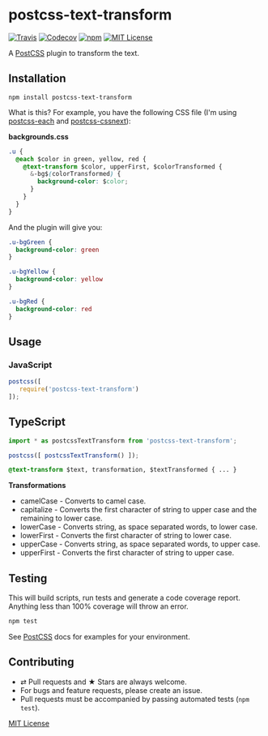 # postcss-text-transform

[![Travis](https://img.shields.io/travis/ezavile/postcss-text-transform.svg?style=flat-square)](https://travis-ci.org/ezavile/postcss-text-transform)
[![Codecov](https://img.shields.io/codecov/c/github/ezavile/postcss-text-transform.svg?style=flat-square)](https://codecov.io/gh/ezavile/postcss-text-transform)
[![npm](https://img.shields.io/npm/v/postcss-text-transform.svg?style=flat-square)](https://www.npmjs.com/package/postcss-text-transform)
[![MIT License](https://img.shields.io/npm/l/postcss-text-transform.svg?style=flat-square)](http://opensource.org/licenses/MIT)

A [PostCSS] plugin to transform the text.

## Installation
```
npm install postcss-text-transform
```

What is this? For example, you have the following CSS file (I'm using [postcss-each] and [postcss-cssnext]):

**backgrounds.css**
```css
.u {
  @each $color in green, yellow, red {
    @text-transform $color, upperFirst, $colorTransformed {
      &-bg$(colorTransformed) {
        background-color: $color;
      }
    }
  }
}
```

And the plugin will give you:
```css
.u-bgGreen {
  background-color: green
}

.u-bgYellow {
  background-color: yellow
}

.u-bgRed {
  background-color: red
}
```

## Usage

### JavaScript
```javascript
postcss([
   require('postcss-text-transform')
]);
```

## TypeScript
```js
import * as postcssTextTransform from 'postcss-text-transform';

postcss([ postcssTextTransform() ]);
```

```css
@text-transform $text, transformation, $textTransformed { ... }
```

**Transformations**
* camelCase - Converts to camel case.
* capitalize - Converts the first character of string to upper case and the remaining to lower case.
* lowerCase - Converts string, as space separated words, to lower case.
* lowerFirst - Converts the first character of string to lower case.
* upperCase - Converts string, as space separated words, to upper case.
* upperFirst - Converts the first character of string to upper case.

## Testing
This will build scripts, run tests and generate a code coverage report. Anything less than 100% coverage will throw an error.

```javascript
npm test
```

See [PostCSS] docs for examples for your environment.

## Contributing
* ⇄ Pull requests and ★ Stars are always welcome.
* For bugs and feature requests, please create an issue.
* Pull requests must be accompanied by passing automated tests (`npm test`).

[MIT License]

[PostCSS]: https://github.com/postcss/postcss
[postcss-each]: https://github.com/outpunk/postcss-each
[postcss-cssnext]: https://github.com/MoOx/postcss-cssnext
[MIT License]: https://github.com/ezavile/postcss-typescript-css/blob/master/LICENSE
